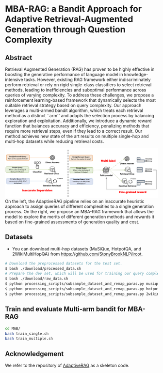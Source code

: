 # MBA-RAG: a Bandit Approach for Adaptive Retrieval-Augmented Generation through Question Complexity

## Abstract

Retrieval Augmented Generation (RAG)  has proven to be highly effective in boosting the generative performance of language model in knowledge-intensive tasks. However, existing RAG framework either indiscriminately perform retrieval or rely on rigid single-class classifiers to select retrieval methods, leading to inefficiencies and suboptimal performance across  queries of varying complexity.
To address these challenges, we propose a reinforcement learning-based framework that dynamically selects the most suitable retrieval strategy based on query complexity.
Our approach leverages a multi-armed bandit algorithm, which treats each retrieval method as a distinct ``arm'' and adapts the selection process by balancing exploration and exploitation. Additionally, we introduce a dynamic reward function that balances accuracy and efficiency, penalizing methods that require more retrieval steps, even if they lead to a correct result. 
Our method achieves new state of the art results on multiple single-hop and multi-hop datasets while reducing retrieval costs. 


![](method.png)
On the left, the AdaptiveRAG pipeline relies on an inaccurate heuristic approach to assign queries of different complexities to a single generation process. On the right, we propose an MBA-RAG framework that allows the model to explore the merits of different generation methods and rewards it based on fine-grained assessments of generation quality and cost.

## Datasets
* You can download multi-hop datasets (MuSiQue, HotpotQA, and 2WikiMultiHopQA) from https://github.com/StonyBrookNLP/ircot.
```bash
# Download the preprocessed datasets for the test set.
$ bash ./download/processed_data.sh
# Prepare the dev set, which will be used for training our query complexity classfier.
$ bash ./download/raw_data.sh
$ python processing_scripts/subsample_dataset_and_remap_paras.py musique dev_diff_size 500
$ python processing_scripts/subsample_dataset_and_remap_paras.py hotpotqa dev_diff_size 500
$ python processing_scripts/subsample_dataset_and_remap_paras.py 2wikimultihopqa dev_diff_size 500
```

## Train and evaluate Multi-arm bandit for MBA-RAG

```bash
cd MAB/
bash train_single.sh
bash train_multiple.sh

```

## Acknowledgement
We refer to the repository of [AdaptiveRAG](https://github.com/starsuzi/Adaptive-RAG) as a skeleton code.